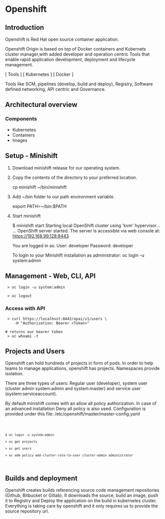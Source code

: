 
# Openshift

## Introduction

Openshift is Red Hat open source container application. 

Openshift Origin is based on top of Docker containers and Kubernets cluster manager,with added developer and operation centric Tools that enable rapid application development, deployment and lifecycle management.

[     Tools     ]
[   Kubernetes  ]
[     Docker    ]

Tools like SCM, pipelines (develop, build and deploy), Registry, Software defined networking, API centric and Governance.

## Architectural overview

### Components

- Kubernetes
- Containers
- Images

## Setup - Minishift

1. Download minishift release for our operating system.
2. Copy the contents of the directory to your preferred location.

     cp minishift ~/bin/minishift

3. Add ~/bin folder to our path environment variable.

     export PATH=~/bin:$PATH


4. Start minishift

     $ minishift start
     Starting local OpenShift cluster using 'kvm' hypervisor...
     ...
     OpenShift server started.
     The server is accessible via web console at:
     https://192.168.99.128:8443

     You are logged in as:
     User:     developer
     Password: developer

     To login to your Minishift installation as administrator:
     oc login -u system:admin



## Management - Web, CLI, API


     > oc login -u system:admin

     > oc logout


### Access with API

     > curl https://localhost:8443/opai/v1/users \
        -H "Authorization: Bearer <Token>"
     
    # returns our bearer token
     > oc whoami -t 

## Projects and Users

Openshift can hold hundreds of projects in form of pods. In order to
help teams to manage applications, openshift has projects. Namespaces provide isolation.

There are three types of users: Regular user (developer), system user (cluster admin system:admin and system:master) and service user (system:serviceaccount).

By default minishift comes with an allow all policy authorization. In case of an advanced installation Deny all policy is also used. Configuration is provided under this file: /etc/openshift/master/master-config.yaml

<code>

    $ oc login -u system:admin

    > oc get projects

    > oc get users

    > oc adm policy add-cluster-role-to-user cluster-admin administrator

</code>

## Builds and deployment

Openshift creates builds referencing source code management repositories (Github, Bitbucket or Gitlab). It downloads the source, build an image, push it to Registry and Deploy the application on the build in kubernetes cluster. Everything is taking care by openshift and it only requires us to provide the source repository url.